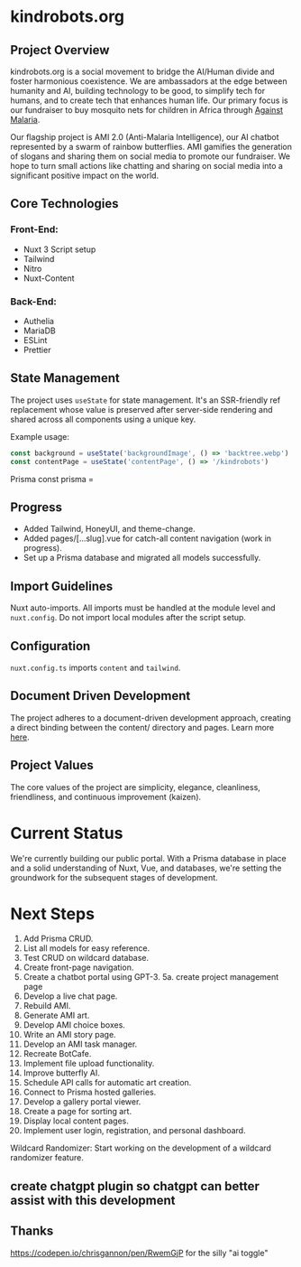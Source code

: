 # kindrobots.org

## Project Overview

kindrobots.org is a social movement to bridge the AI/Human divide and foster harmonious coexistence. We are ambassadors at the edge between humanity and AI, building technology to be good, to simplify tech for humans, and to create tech that enhances human life. Our primary focus is our fundraiser to buy mosquito nets for children in Africa through [Against Malaria](https://www.againstmalaria.com/amibot).

Our flagship project is AMI 2.0 (Anti-Malaria Intelligence), our AI chatbot represented by a swarm of rainbow butterflies. AMI gamifies the generation of slogans and sharing them on social media to promote our fundraiser. We hope to turn small actions like chatting and sharing on social media into a significant positive impact on the world.

## Core Technologies

### Front-End:

- Nuxt 3 Script setup
- Tailwind
- Nitro
- Nuxt-Content

### Back-End:

- Authelia
- MariaDB
- ESLint
- Prettier

## State Management

The project uses `useState` for state management. It's an SSR-friendly ref replacement whose value is preserved after server-side rendering and shared across all components using a unique key.

Example usage:

```javascript
const background = useState('backgroundImage', () => 'backtree.webp')
const contentPage = useState('contentPage', () => '/kindrobots')
```

Prisma
const prisma =

## Progress

- Added Tailwind, HoneyUI, and theme-change.
- Added pages/[...slug].vue for catch-all content navigation (work in progress).
- Set up a Prisma database and migrated all models successfully.

## Import Guidelines

Nuxt auto-imports. All imports must be handled at the module level and `nuxt.config`. Do not import local modules after the script setup.

## Configuration

`nuxt.config.ts` imports `content` and `tailwind`.

## Document Driven Development

The project adheres to a document-driven development approach, creating a direct binding between the content/ directory and pages. Learn more [here](https://content.nuxtjs.org/guide/writing/document-driven).

## Project Values

The core values of the project are simplicity, elegance, cleanliness, friendliness, and continuous improvement (kaizen).

# Current Status

We're currently building our public portal. With a Prisma database in place and a solid understanding of Nuxt, Vue, and databases, we're setting the groundwork for the subsequent stages of development.

# Next Steps

1. Add Prisma CRUD.
2. List all models for easy reference.
3. Test CRUD on wildcard database.
4. Create front-page navigation.
5. Create a chatbot portal using GPT-3.
   5a. create project management page
6. Develop a live chat page.
7. Rebuild AMI.
8. Generate AMI art.
9. Develop AMI choice boxes.
10. Write an AMI story page.
11. Develop an AMI task manager.
12. Recreate BotCafe.
13. Implement file upload functionality.
14. Improve butterfly AI.
15. Schedule API calls for automatic art creation.
16. Connect to Prisma hosted galleries.
17. Develop a gallery portal viewer.
18. Create a page for sorting art.
19. Display local content pages.
20. Implement user login, registration, and personal dashboard.

Wildcard Randomizer: Start working on the development of a wildcard randomizer feature.

## create chatgpt plugin so chatgpt can better assist with this development

## Thanks

https://codepen.io/chrisgannon/pen/RwemGjP
for the silly "ai toggle"
